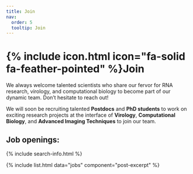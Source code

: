 ```yaml
---
title: Join
nav:
  order: 5
  tooltip: Join
---
```


# {% include icon.html icon="fa-solid fa-feather-pointed" %}Join

We always welcome talented scientists who share our fervor for RNA research, virology, and computational biology to become part of our dynamic team. Don’t hesitate to reach out!

We will soon be recruiting talented **Postdocs** and **PhD students** to work on exciting research projects at the interface of **Virology**, **Computational Biology**, and **Advanced Imaging Techniques** to join our team. 

## Job openings:


{% include search-info.html %}

{% include list.html data="jobs" component="post-excerpt" %}
